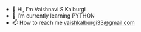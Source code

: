 - 👋 Hi, I’m Vaishnavi S Kalburgi
- 👀 I’m currently learning PYTHON
- 📫 How to reach me vaishkalburgi33@gmail.com

<!---
vaishnaviskalburgi/vaishnaviskalburgi is a ✨ special ✨ repository because its `README.md` (this file) appears on your GitHub profile.
You can click the Preview link to take a look at your changes.
--->
